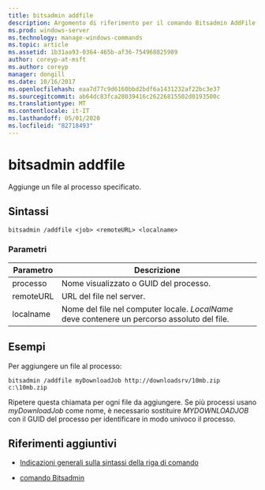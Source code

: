 ```yaml
---
title: bitsadmin addfile
description: Argomento di riferimento per il comando Bitsadmin AddFile, che aggiunge un file al processo specificato.
ms.prod: windows-server
ms.technology: manage-windows-commands
ms.topic: article
ms.assetid: 1b31aa93-0364-465b-af36-754968825989
author: coreyp-at-msft
ms.author: coreyp
manager: dongill
ms.date: 10/16/2017
ms.openlocfilehash: eaa7d77c9d6160bbd2bdf6a1431232af22bc3e37
ms.sourcegitcommit: ab64dc83fca28039416c26226815502d0193500c
ms.translationtype: MT
ms.contentlocale: it-IT
ms.lasthandoff: 05/01/2020
ms.locfileid: "82718493"
---
```

# <a name="bitsadmin-addfile"></a>bitsadmin addfile

Aggiunge un file al processo specificato.

## <a name="syntax"></a>Sintassi

```
bitsadmin /addfile <job> <remoteURL> <localname>
```

### <a name="parameters"></a>Parametri

| Parametro | Descrizione |
| --------- | ----------- |
| processo | Nome visualizzato o GUID del processo. |
| remoteURL | URL del file nel server. |
| localname | Nome del file nel computer locale. *LocalName* deve contenere un percorso assoluto del file. |

## <a name="examples"></a>Esempi

Per aggiungere un file al processo:

```
bitsadmin /addfile myDownloadJob http://downloadsrv/10mb.zip c:\10mb.zip
```

Ripetere questa chiamata per ogni file da aggiungere. Se più processi usano *myDownloadJob* come nome, è necessario sostituire *MYDOWNLOADJOB* con il GUID del processo per identificare in modo univoco il processo.

## <a name="additional-references"></a>Riferimenti aggiuntivi

- [Indicazioni generali sulla sintassi della riga di comando](command-line-syntax-key.md)

- [comando Bitsadmin](bitsadmin.md)
